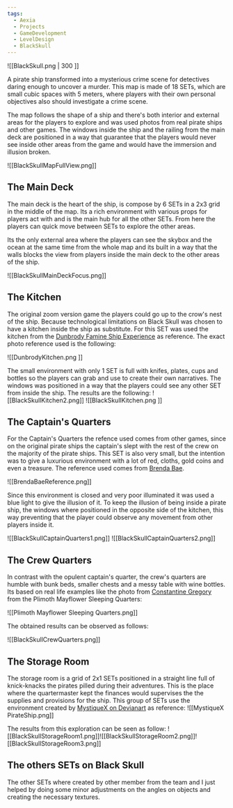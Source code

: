 ```yaml
---
tags:
  - Aexia
  - Projects
  - GameDevelopment
  - LevelDesign
  - BlackSkull
---
```


![[BlackSkull.png | 300 ]]

A pirate ship transformed into a mysterious crime scene for detectives daring enough to uncover a murder. This map is made of 18 SETs, which are small cubic spaces with 5 meters, where players with their own personal objectives also should investigate a crime scene.

The map follows the shape of a ship and there's both interior and external areas for the players to explore and was used photos from real pirate ships and other games. The windows inside the ship and the railing from the main deck are positioned in a way that guarantee that the players would never see inside other areas from the game and would have the immersion and illusion broken.

![[BlackSkullMapFullView.png]]
## The Main Deck
The main deck is the heart of the ship,  is compose by 6 SETs in a 2x3 grid in the middle of the map. Its a rich environment with various props for players act with and is the main hub for all the other SETs. From here the players can quick move between SETs to explore the other areas. 

Its the only external area where the players can see the skybox and the ocean at the same time from the whole map and its built in a way that the walls blocks the view from players inside the main deck to the other areas of the ship.

![[BlackSkullMainDeckFocus.png]]
## The Kitchen
The original zoom version game the players could go up to the crow's nest of the ship. Because technological limitations on Black Skull was chosen to have a kitchen inside the ship as substitute.  For this SET was used the kitchen from the [Dunbrody Famine Ship Experience](https://www.tripadvisor.com/LocationPhotoDirectLink-g186641-d1720902-i45522462-Dunbrody_Famine_Ship_Experience-New_Ross_County_Wexford.html) as reference. The exact photo reference used is the following:

![[DunbrodyKitchen.png ]]

The small environment with only 1 SET is full with knifes, plates, cups and bottles so the players can grab and use to create their own narratives. The windows was positioned in a way that the players could see any other SET from inside the ship. The results are the following:
![[BlackSkullKitchen2.png]] ![[BlackSkullKitchen.png ]]
## The Captain's Quarters
For the Captain's Quarters the refence used comes from other games, since on the original pirate ships the captain's slept with the rest of the crew on the majority of the pirate ships. This SET is also very small, but the intention was to give a luxurious environment with a lot of red, cloths, gold coins and even a treasure. The reference used comes from [Brenda Bae](https://www.artstation.com/artwork/e0awN3).

![[BrendaBaeReference.png]]

Since this environment is closed and very poor illuminated it was used a blue light to give the illusion of it. To keep the illusion of being inside a pirate ship, the windows where positioned in the opposite side of the kitchen, this way preventing that the player could observe any movement from other players inside it.

![[BlackSkullCaptainQuarters1.png]]
![[BlackSkullCaptainQuarters2.png]]
## The Crew Quarters
In contrast with the opulent captain's quarter, the crew's quarters are humble with bunk beds, smaller chests and a messy table with wine bottles. Its based on real life examples like the photo from [Constantine Gregory](https://fineartamerica.com/featured/plimoth-mayflower-sleeping-quarters-constantine-gregory.html) from the Plimoth Mayflower Sleeping Quarters:

![[Plimoth Mayflower Sleeping Quarters.png]]


The obtained results can be observed as follows:

![[BlackSkullCrewQuarters.png]]

## The Storage Room
The storage room is a grid of 2x1 SETs positioned in a straight line full of knick-knacks the pirates pilled during their adventures. This is the place where the quartermaster kept the finances would supervises the the supplies and provisions for the ship. This group of SETs use the environment created by [MystiqueX on Devianart](https://www.deviantart.com/mystiquex/art/Pirate-Ship-Screenshot-3-195596358) as reference: 
![[MystiqueX PirateShip.png]]

The results from this exploration can be seen as follow:
![[BlackSkullStorageRoom1.png]]![[BlackSkullStorageRoom2.png]]![[BlackSkullStorageRoom3.png]]
## The others SETs on Black Skull
The other SETs where created by other member from the team and I just helped by doing some minor adjustments on the angles on objects and creating the necessary textures.